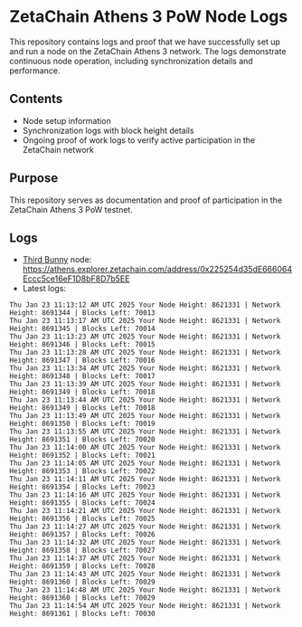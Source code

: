 # ZetaChain Athens 3 PoW Node Logs
This repository contains logs and proof that we have successfully set up and run a node on the ZetaChain Athens 3 network. The logs demonstrate continuous node operation, including synchronization details and performance.

## Contents
- Node setup information
- Synchronization logs with block height details
- Ongoing proof of work logs to verify active participation in the ZetaChain network

## Purpose
This repository serves as documentation and proof of participation in the ZetaChain Athens 3 PoW testnet.

## Logs

- [Third Bunny](https://thirdbunny.xyz/) node: https://athens.explorer.zetachain.com/address/0x225254d35dE666064Eccc5ce16eF1D8bF8D7b5EE
- Latest logs:
```
Thu Jan 23 11:13:12 AM UTC 2025 Your Node Height: 8621331 | Network Height: 8691344 | Blocks Left: 70013
Thu Jan 23 11:13:17 AM UTC 2025 Your Node Height: 8621331 | Network Height: 8691345 | Blocks Left: 70014
Thu Jan 23 11:13:23 AM UTC 2025 Your Node Height: 8621331 | Network Height: 8691346 | Blocks Left: 70015
Thu Jan 23 11:13:28 AM UTC 2025 Your Node Height: 8621331 | Network Height: 8691347 | Blocks Left: 70016
Thu Jan 23 11:13:34 AM UTC 2025 Your Node Height: 8621331 | Network Height: 8691348 | Blocks Left: 70017
Thu Jan 23 11:13:39 AM UTC 2025 Your Node Height: 8621331 | Network Height: 8691349 | Blocks Left: 70018
Thu Jan 23 11:13:44 AM UTC 2025 Your Node Height: 8621331 | Network Height: 8691349 | Blocks Left: 70018
Thu Jan 23 11:13:49 AM UTC 2025 Your Node Height: 8621331 | Network Height: 8691350 | Blocks Left: 70019
Thu Jan 23 11:13:55 AM UTC 2025 Your Node Height: 8621331 | Network Height: 8691351 | Blocks Left: 70020
Thu Jan 23 11:14:00 AM UTC 2025 Your Node Height: 8621331 | Network Height: 8691352 | Blocks Left: 70021
Thu Jan 23 11:14:05 AM UTC 2025 Your Node Height: 8621331 | Network Height: 8691353 | Blocks Left: 70022
Thu Jan 23 11:14:11 AM UTC 2025 Your Node Height: 8621331 | Network Height: 8691354 | Blocks Left: 70023
Thu Jan 23 11:14:16 AM UTC 2025 Your Node Height: 8621331 | Network Height: 8691355 | Blocks Left: 70024
Thu Jan 23 11:14:21 AM UTC 2025 Your Node Height: 8621331 | Network Height: 8691356 | Blocks Left: 70025
Thu Jan 23 11:14:27 AM UTC 2025 Your Node Height: 8621331 | Network Height: 8691357 | Blocks Left: 70026
Thu Jan 23 11:14:32 AM UTC 2025 Your Node Height: 8621331 | Network Height: 8691358 | Blocks Left: 70027
Thu Jan 23 11:14:37 AM UTC 2025 Your Node Height: 8621331 | Network Height: 8691359 | Blocks Left: 70028
Thu Jan 23 11:14:43 AM UTC 2025 Your Node Height: 8621331 | Network Height: 8691360 | Blocks Left: 70029
Thu Jan 23 11:14:48 AM UTC 2025 Your Node Height: 8621331 | Network Height: 8691360 | Blocks Left: 70029
Thu Jan 23 11:14:54 AM UTC 2025 Your Node Height: 8621331 | Network Height: 8691361 | Blocks Left: 70030
```
